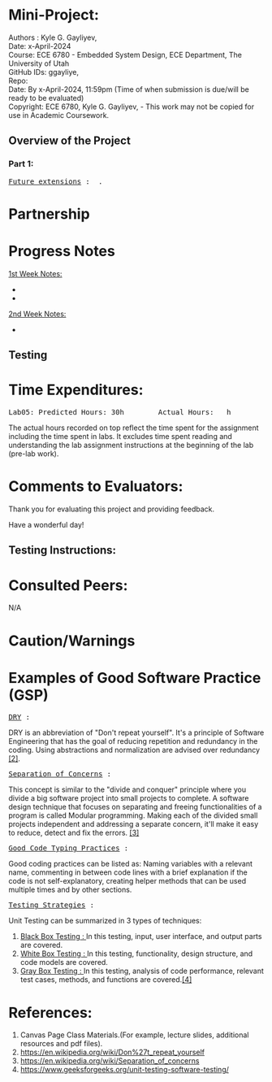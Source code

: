 # Mini-Project: 

Authors : Kyle G. Gayliyev,  <br>
Date: x-April-2024<br>
Course: ECE 6780 - Embedded System Design, ECE Department, The University of Utah<br>
GitHub IDs: ggayliye,  <br>
Repo:  <br>
Date: By x-April-2024, 11:59pm (Time of when submission is due/will be ready to be evaluated)<br>
Copyright: ECE 6780, Kyle G. Gayliyev,  - This work may not be copied for use in Academic Coursework.

## Overview of the Project



### Part 1: 



<pre><ins>Future extensions</ins> :  . </pre>

# Partnership


# Progress Notes

<ins>1st Week Notes:</ins> <br>


- 
- 

<ins>2nd Week Notes:</ins> <br>

- 

## Testing


# Time Expenditures:
<pre>Lab05: Predicted Hours: 30h		Actual Hours:	h		 </pre>

The actual hours recorded on top reflect the time spent for the assignment including the time 
spent in labs. It excludes time spent reading and understanding the lab assignment instructions 
at the beginning of the lab (pre-lab work).

# Comments to Evaluators:


Thank you for evaluating this project and providing feedback. <br>

Have a wonderful day!

## Testing Instructions:




# Consulted Peers:
N/A

# Caution/Warnings




# Examples of Good Software Practice (GSP)
<pre><ins>DRY</ins> :</pre>
DRY is an abbreviation of "Don't repeat yourself". It's a principle of Software Engineering that
has the goal of reducing repetition and redundancy in the coding. Using abstractions and normalization
are advised over redundancy <a href="https://en.wikipedia.org/wiki/Don%27t_repeat_yourself">[2]</a>.

<pre><ins>Separation of Concerns</ins> :</pre>
This concept is similar to the "divide and conquer" principle where you divide
a big software project into small projects to complete. A software design technique that focuses on separating 
and freeing functionalities of a program is called Modular programming. Making each of the divided small 
projects independent and addressing a separate concern, it'll make it easy to reduce, detect 
and fix the errors. <a href="https://en.wikipedia.org/wiki/Separation_of_concerns">[3]</a>

<pre><ins>Good Code Typing Practices</ins> :</pre>
Good coding practices can be listed as: Naming variables with a relevant name, commenting 
in between code lines with a brief explanation if the code is not self-explanatory, creating 
helper methods that can be used multiple times and by other sections.


<pre><ins>Testing Strategies</ins> :</pre>
Unit Testing can be summarized in 3 types of techniques:<br>

1. <ins>Black Box Testing : </ins> In this testing, input, user interface, and output parts are covered.
2. <ins>White Box Testing : </ins> In this testing, functionality, design structure, and code models are covered.
3. <ins>Gray Box Testing : </ins> In this testing, analysis of code performance, relevant test cases,
methods, and functions are covered.<a href="https://www.geeksforgeeks.org/unit-testing-software-testing/">[4]</a>


# References:
1. Canvas Page Class Materials.(For example, lecture slides, additional resources and pdf files). <br>
2. https://en.wikipedia.org/wiki/Don%27t_repeat_yourself<br>
3. https://en.wikipedia.org/wiki/Separation_of_concerns<br>
4. https://www.geeksforgeeks.org/unit-testing-software-testing/<br>






